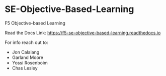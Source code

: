 # SE-Objective-Based-Learning
F5 Objective-based Learning

Read the Docs Link: https://f5-se-objective-based-learning.readthedocs.io

For info reach out to:
 - Jon Calalang
 - Garland Moore
 - Yossi Rosenboim
 - Chas Lesley